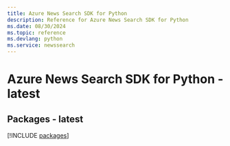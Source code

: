 ```yaml
---
title: Azure News Search SDK for Python
description: Reference for Azure News Search SDK for Python
ms.date: 08/30/2024
ms.topic: reference
ms.devlang: python
ms.service: newssearch
---
```

# Azure News Search SDK for Python - latest
## Packages - latest
[!INCLUDE [packages](news-search-index.md)]